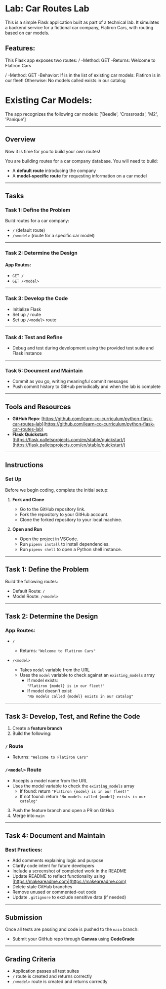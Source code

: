 # Lab: Car Routes Lab

This is a simple Flask application built as part of a technical lab. It simulates a backend service for a fictional car company, Flatiron Cars, with routing based on car models.

## Features:

This Flask app exposes two routes:
/
  -Method: GET
  -Returns:
    Welcome to Flatiron Cars

/<model>
  -Method: GET
  -Behavior:
    If <model> is in the list of existing car models:
      Flatiron <model> is in our fleet!
    Otherwise:
      No models called <model> exists in our catalog

# Existing Car Models:
The app recognizes the following car models:
['Beedle', 'Crossroads', 'M2', 'Panique']


---

## Overview

Now it is time for you to build your own routes!

You are building routes for a car company database. You will need to build:

- A **default route** introducing the company
- A **model-specific route** for requesting information on a car model

---

## Tasks

### Task 1: Define the Problem

Build routes for a car company:

- `/` (default route)
- `/<model>` (route for a specific car model)

---

### Task 2: Determine the Design

#### App Routes:

- `GET /`
- `GET /<model>`

---

### Task 3: Develop the Code

- Initialize Flask
- Set up `/` route
- Set up `/<model>` route

---

### Task 4: Test and Refine

- Debug and test during development using the provided test suite and Flask instance

---

### Task 5: Document and Maintain

- Commit as you go, writing meaningful commit messages
- Push commit history to GitHub periodically and when the lab is complete

---

## Tools and Resources

- **GitHub Repo**: [https://github.com/learn-co-curriculum/python-flask-car-routes-lab](https://github.com/learn-co-curriculum/python-flask-car-routes-lab)
- **Flask Quickstart**: [https://flask.palletsprojects.com/en/stable/quickstart/](https://flask.palletsprojects.com/en/stable/quickstart/)

---

## Instructions

### Set Up

Before we begin coding, complete the initial setup:

1. **Fork and Clone**
   - Go to the GitHub repository link.
   - Fork the repository to your GitHub account.
   - Clone the forked repository to your local machine.

2. **Open and Run**
   - Open the project in VSCode.
   - Run `pipenv install` to install dependencies.
   - Run `pipenv shell` to open a Python shell instance.

---

## Task 1: Define the Problem

Build the following routes:

- Default Route: `/`
- Model Route: `/<model>`

---

## Task 2: Determine the Design

### App Routes:

- `/`  
  - Returns: `"Welcome to Flatiron Cars"`

- `/<model>`  
  - Takes `model` variable from the URL  
  - Uses the `model` variable to check against an `existing_models` array  
    - If model exists:  
      `"Flatiron {model} is in our fleet!"`  
    - If model doesn't exist:  
      `"No models called {model} exists in our catalog"`

---

## Task 3: Develop, Test, and Refine the Code

1. Create a **feature branch**
2. Build the following:

### `/` Route

- Returns: `"Welcome to Flatiron Cars"`

### `/<model>` Route

- Accepts a model name from the URL
- Uses the model variable to check the `existing_models` array
  - If found: return `"Flatiron {model} is in our fleet!"`
  - If not found: return `"No models called {model} exists in our catalog"`

3. Push the feature branch and open a PR on GitHub
4. Merge into `main`

---

## Task 4: Document and Maintain

### Best Practices:

- Add comments explaining logic and purpose
- Clarify code intent for future developers
- Include a screenshot of completed work in the README
- Update README to reflect functionality using [https://makeareadme.com](https://makeareadme.com)
- Delete stale GitHub branches
- Remove unused or commented-out code
- Update `.gitignore` to exclude sensitive data (if needed)

---

## Submission

Once all tests are passing and code is pushed to the `main` branch:

- Submit your GitHub repo through **Canvas** using **CodeGrade**

---

## Grading Criteria

- Application passes all test suites
- `/` route is created and returns correctly
- `/<model>` route is created and returns correctly
